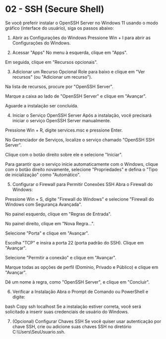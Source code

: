 # 02 - SSH (Secure Shell)

Se você preferir instalar o OpenSSH Server no Windows 11 usando o modo gráfico (interface do usuário), siga os passos abaixo:

1. Abrir as Configurações do Windows
Pressione Win + I para abrir as Configurações do Windows.

2. Acessar "Apps"
No menu à esquerda, clique em "Apps".

Em seguida, clique em "Recursos opcionais".

3. Adicionar um Recurso Opcional
Role para baixo e clique em "Ver recursos" (ou "Adicionar um recurso").

Na lista de recursos, procure por "OpenSSH Server".

Marque a caixa ao lado de "OpenSSH Server" e clique em "Avançar".

Aguarde a instalação ser concluída.

4. Iniciar o Serviço OpenSSH Server
Após a instalação, você precisará iniciar o serviço OpenSSH Server manualmente.

Pressione Win + R, digite services.msc e pressione Enter.

No Gerenciador de Serviços, localize o serviço chamado "OpenSSH SSH Server".

Clique com o botão direito sobre ele e selecione "Iniciar".

Para garantir que o serviço inicie automaticamente com o Windows, clique com o botão direito novamente, selecione "Propriedades" e defina o "Tipo de inicialização" como "Automático".

5. Configurar o Firewall para Permitir Conexões SSH
Abra o Firewall do Windows:

Pressione Win + S, digite "Firewall do Windows" e selecione "Firewall do Windows com Segurança Avançada".

No painel esquerdo, clique em "Regras de Entrada".

No painel direito, clique em "Nova Regra...".

Selecione "Porta" e clique em "Avançar".

Escolha "TCP" e insira a porta 22 (porta padrão do SSH). Clique em "Avançar".

Selecione "Permitir a conexão" e clique em "Avançar".

Marque todas as opções de perfil (Domínio, Privado e Público) e clique em "Avançar".

Dê um nome à regra, como "OpenSSH Server", e clique em "Concluir".

6. Verificar a Instalação
Abra o Prompt de Comando ou PowerShell e digite:

bash
Copy
ssh localhost
Se a instalação estiver correta, você será solicitado a inserir suas credenciais de usuário do Windows.

7. (Opcional) Configurar Chaves SSH
Se você quiser usar autenticação por chave SSH, crie ou adicione suas chaves SSH no diretório C:\Users\SeuUsuario\.ssh\.

